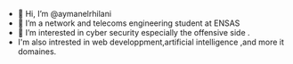 - 👋 Hi, I’m @aymanelrhilani
- 👀 I’m a network and telecoms engineering student at ENSAS
- 🌱 I’m interested in cyber security especially the offensive side .
- I'm also intrested in web developpment,artificial intelligence ,and more it domaines.
  
<!---
aymanelrhilani/aymanelrhilani is a ✨ special ✨ repository because its `README.md` (this file) appears on your GitHub profile.
You can click the Preview link to take a look at your changes.
--->
